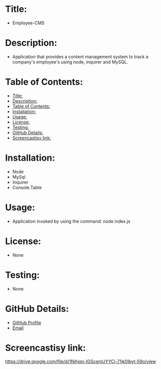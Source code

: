 # Title:

- Employee-CMS

# Description:

- Application that provides a content management system to track a company's employee's using node, inquirer and MySQL.

# Table of Contents:

- [Title:](#title)
- [Description:](#description)
- [Table of Contents:](#table-of-contents)
- [Installation:](#installation)
- [Usage:](#usage)
- [License:](#license)
- [Testing:](#testing)
- [GitHub Details:](#github-details)
- [Screencastisy link:](#screencastisy-link)

# Installation:

- Node
- MySql
- Inquirer
- Console.Table

# Usage:

- Application invoked by using the command: node index.js

# License:

- None

# Testing:

- None

# GitHub Details:

- [GitHub Profile](https://github.com/jinxdoll)
- [Email](null)

# Screencastisy link:

https://drive.google.com/file/d/1Nihjqn-IGScemUYYCj-71jk0lbyt-59o/view
